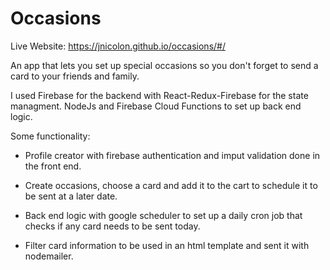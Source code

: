 # Occasions

Live Website: https://jnicolon.github.io/occasions/#/

An app that lets you set up special occasions so you
don't forget to send a card to your friends and family.
                        
                 
I used Firebase for the backend with
React-Redux-Firebase for the state managment. NodeJs and
Firebase Cloud Functions to set up back end logic.
            
Some functionality:
                
- Profile creator with firebase authentication and imput
validation done in the front end.
                  
- Create occasions, choose a card and add it to the cart
to schedule it to be sent at a later date.

- Back end logic with google scheduler to set up a daily
cron job that checks if any card needs to be sent today.
              
- Filter card information to be used in an html template
and sent it with nodemailer.
              

